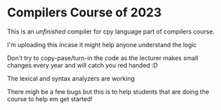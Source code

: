 # Compilers Course of 2023
This is an *unfinished* compiler for cpy language part of compilers course.

I'm  uploading this incase it might help anyone understand the logic

Don't try to copy-pase/turn-in the code as the lecturer makes small changes every year and will catch you red handed :D

The lexical and syntax analyzers are working

There migh be a few bugs but this is to help students that are doing the course to help em get started!
